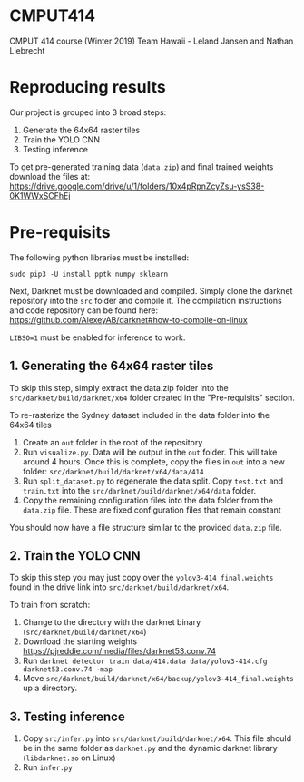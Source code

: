 # CMPUT414
CMPUT 414 course (Winter 2019) Team Hawaii - Leland Jansen and Nathan Liebrecht

# Reproducing results

Our project is grouped into 3 broad steps:

1. Generate the 64x64 raster tiles
2. Train the YOLO CNN
3. Testing inference

To get pre-generated training data (`data.zip`) and final trained weights 
download the files at:
https://drive.google.com/drive/u/1/folders/10x4pRpnZcyZsu-ysS38-0K1WWxSCFhEj

# Pre-requisits

The following python libraries must be installed:
```
sudo pip3 -U install pptk numpy sklearn
```

Next, Darknet must be downloaded and compiled. Simply clone the darknet 
repository into the `src` folder and compile it. The compilation instructions
and code repository can be found here: https://github.com/AlexeyAB/darknet#how-to-compile-on-linux

`LIBSO=1` must be enabled for inference to work.


## 1. Generating the 64x64 raster tiles

To skip this step, simply extract the data.zip folder into the `src/darknet/build/darknet/x64` folder
created in the "Pre-requisits" section.

To re-rasterize the Sydney dataset included in the data folder into the 64x64 tiles
1. Create an `out` folder in the root of the repository
1. Run `visualize.py`. 
   Data will be output in the `out` folder. This will take around 4 hours.
   Once this is complete, copy the files in `out` into a new folder: 
   `src/darknet/build/darknet/x64/data/414`
2. Run `split_dataset.py` to regenerate the data split. Copy `test.txt` and `train.txt`
   into the `src/darknet/build/darknet/x64/data` folder.
3. Copy the remaining configuration files into the data folder from the `data.zip` file.
   These are fixed configuration files that remain constant

You should now have a file structure similar to the provided `data.zip` file.


## 2. Train the YOLO CNN

To skip this step you may just copy over the `yolov3-414_final.weights` found in the drive link
into `src/darknet/build/darknet/x64`.

To train from scratch:

1. Change to the directory with the darknet binary (`src/darknet/build/darknet/x64`)
2. Download the starting weights https://pjreddie.com/media/files/darknet53.conv.74
3. Run `darknet detector train data/414.data data/yolov3-414.cfg darknet53.conv.74 -map`
4. Move `src/darknet/build/darknet/x64/backup/yolov3-414_final.weights` up a directory.


## 3. Testing inference

1. Copy `src/infer.py` into `src/darknet/build/darknet/x64`. This file should be in the same
   folder as `darknet.py` and the dynamic darknet library (`libdarknet.so` on Linux)
2. Run `infer.py`


